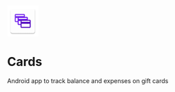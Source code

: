 ![Cards Image](app/src/main/res/mipmap-hdpi/ic_launcher.png)

# Cards
Android app to track balance and expenses on gift cards
